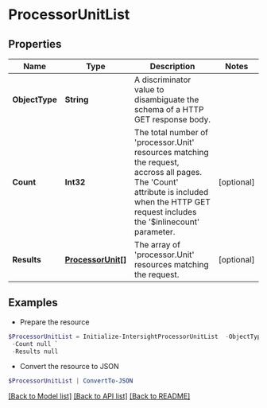 # ProcessorUnitList
## Properties

Name | Type | Description | Notes
------------ | ------------- | ------------- | -------------
**ObjectType** | **String** | A discriminator value to disambiguate the schema of a HTTP GET response body. | 
**Count** | **Int32** | The total number of &#39;processor.Unit&#39; resources matching the request, accross all pages. The &#39;Count&#39; attribute is included when the HTTP GET request includes the &#39;$inlinecount&#39; parameter. | [optional] 
**Results** | [**ProcessorUnit[]**](ProcessorUnit.md) | The array of &#39;processor.Unit&#39; resources matching the request. | [optional] 

## Examples

- Prepare the resource
```powershell
$ProcessorUnitList = Initialize-IntersightProcessorUnitList  -ObjectType null `
 -Count null `
 -Results null
```

- Convert the resource to JSON
```powershell
$ProcessorUnitList | ConvertTo-JSON
```

[[Back to Model list]](../README.md#documentation-for-models) [[Back to API list]](../README.md#documentation-for-api-endpoints) [[Back to README]](../README.md)

